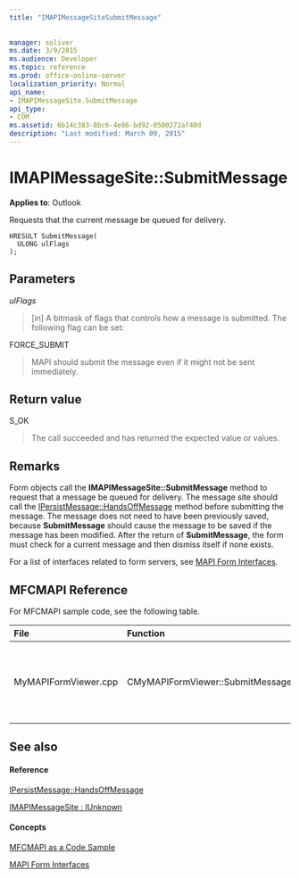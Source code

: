 ```yaml
---
title: "IMAPIMessageSiteSubmitMessage"
 
 
manager: soliver
ms.date: 3/9/2015
ms.audience: Developer
ms.topic: reference
ms.prod: office-online-server
localization_priority: Normal
api_name:
- IMAPIMessageSite.SubmitMessage
api_type:
- COM
ms.assetid: 6b14c383-8bc6-4e86-bd92-0500272af40d
description: "Last modified: March 09, 2015"
---
```


# IMAPIMessageSite::SubmitMessage

  
  
**Applies to**: Outlook 
  
Requests that the current message be queued for delivery.
  
```
HRESULT SubmitMessage(
  ULONG ulFlags
);
```

## Parameters

 _ulFlags_
  
> [in] A bitmask of flags that controls how a message is submitted. The following flag can be set:
    
FORCE_SUBMIT 
  
> MAPI should submit the message even if it might not be sent immediately.
    
## Return value

S_OK 
  
> The call succeeded and has returned the expected value or values.
    
## Remarks

Form objects call the **IMAPIMessageSite::SubmitMessage** method to request that a message be queued for delivery. The message site should call the [IPersistMessage::HandsOffMessage](ipersistmessage-handsoffmessage.md) method before submitting the message. The message does not need to have been previously saved, because **SubmitMessage** should cause the message to be saved if the message has been modified. After the return of **SubmitMessage**, the form must check for a current message and then dismiss itself if none exists. 
  
For a list of interfaces related to form servers, see [MAPI Form Interfaces](mapi-form-interfaces.md).
  
## MFCMAPI Reference

For MFCMAPI sample code, see the following table.
  
|**File**|**Function**|**Comment**|
|:-----|:-----|:-----|
|MyMAPIFormViewer.cpp  <br/> |CMyMAPIFormViewer::SubmitMessage  <br/> |MFCMAPI uses the **IMAPIMessageSite::SubmitMessage** method to save the message. First, it calls the **IPersistMessage::HandsOffMessage** method, and then it calls **SubmitMessage**.  <br/> |
   
## See also

#### Reference

[IPersistMessage::HandsOffMessage](ipersistmessage-handsoffmessage.md)
  
[IMAPIMessageSite : IUnknown](imapimessagesiteiunknown.md)
#### Concepts

[MFCMAPI as a Code Sample](mfcmapi-as-a-code-sample.md)
  
[MAPI Form Interfaces](mapi-form-interfaces.md)

